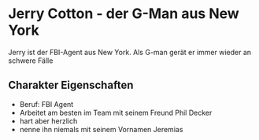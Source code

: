# Jerry Cotton - der G-Man aus New York

Jerry ist der FBI-Agent aus New York. Als G-man gerät er immer wieder an schwere Fälle 

## Charakter Eigenschaften

* Beruf: FBI Agent
* Arbeitet am besten im Team mit seinem Freund Phil Decker
* hart aber herzlich
* nenne ihn niemals mit seinem Vornamen Jeremias

